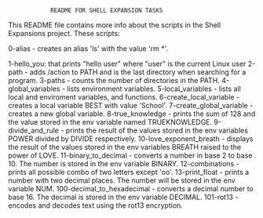 				README FOR SHELL EXPANSION TASKS
This README file contains more info about the scripts in the Shell Expansions project. These scripts:

0-alias - creates an alias 'ls' with the value 'rm *'.


1-hello_you: that prints "hello user" where "user" is the current Linux user
2-path - adds /action to PATH and is the last directory when searching for a program.
3-paths - counts the number of directories in the PATH.
4-global_variables - lists environment variables.
5-local_variables - lists all local and enviroment variables, and functions.
6-create_local_variable - creates a local variable BEST with value 'School'.
7-create_global_variable - creates a new global variable.
8-true_knowledge - prints the sum of 128 and the value stored in the env variable named TRUEKNOWLEDGE.
9-divide_and_rule - prints the result of the values stored in the env variables POWER divided by DIVIDE respectively.
10-love_exponent_breath - displays the result of the values stored in the env variables BREATH raised to the power of LOVE.
11-binary_to_decimal - converts a number in base 2 to base 10. The number is stored in the env variable BINARY.
12-combinations - prints all possible combo of two letters except 'oo'.
13-print_float - prints a number with two decimal places. The number will be stored in the env variable NUM.
100-decimal_to_hexadecimal - converts a decimal number to base 16. The decimal is stored in the env variable DECIMAL.
101-rot13 - encodes and decodes text using the rot13 encryption.
